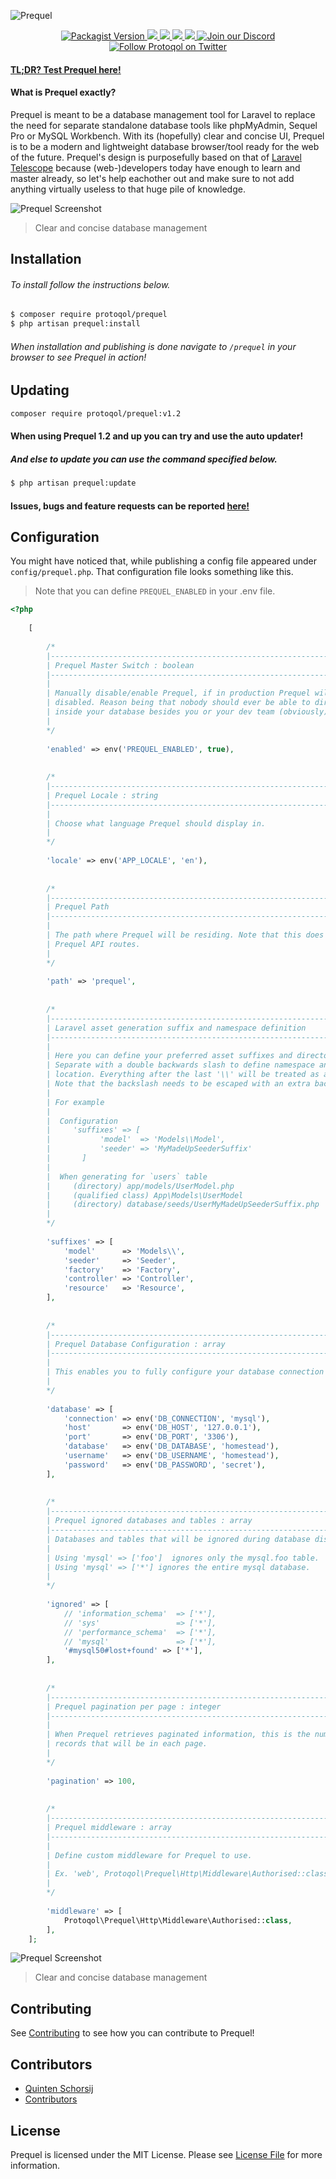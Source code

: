 
![Prequel](assets/prequel_v1.png)  

<p align="center">
    <a href="https://packagist.org/packages/protoqol/prequel">	
       <img alt="Packagist Version" src="https://img.shields.io/packagist/v/protoqol/prequel.svg">
    </a>
    <a href="https://travis-ci.org/Protoqol/Prequel.svg?branch=Dev">
	    <img src="https://travis-ci.org/Protoqol/Prequel.svg?branch=master"/>	
    </a>
    <a href="https://packagist.org/packages/protoqol/prequel">
	    <img src="https://img.shields.io/badge/php-%5E7.1-lightblue.svg"/>	
    </a>
    <a href="https://laravel.com/">
	    <img src="https://img.shields.io/badge/laravel->=5.6-lightblue.svg"/>	
    </a>
    <a href="https://github.com/badges/shields/pulse" alt="Activity">
        <img src="https://img.shields.io/github/commit-activity/m/badges/shields.svg" />
    </a>
    <a href="https://discord.gg/kxkUYqX">
        <img src="https://img.shields.io/discord/602520001123188757?logo=discord"
            alt="Join our Discord">
    </a>
    <a href="https://twitter.com/intent/follow?screen_name=Protoqol_XYZ">
        <img src="https://img.shields.io/twitter/follow/Protoqol_XYZ.svg?label=%40Protoqol_XYZ&style=social"
            alt="Follow Protoqol on Twitter">
    </a>
</p>

#### [TL;DR? Test Prequel here!](https://prequel.protoqol.xyz/prequel)

#### What is Prequel exactly?  
Prequel is meant to be a database management tool for Laravel to replace the need for separate standalone database tools like phpMyAdmin, Sequel Pro or MySQL Workbench. With its (hopefully) clear and concise UI, Prequel is to be a modern and lightweight database browser/tool ready for the web of the future. Prequel's design is purposefully based on that of [Laravel Telescope](https://github.com/laravel/telescope) because (web-)developers today have enough to learn and master already, so let's help eachother out and make sure to not add anything virtually useless to that huge pile of knowledge.   
  
![Prequel Screenshot](./assets/prequel_screenshot_table.png)  
> Clear and concise database management  
  
## Installation
###### To install follow the instructions below.  
```bash  
$ composer require protoqol/prequel  
$ php artisan prequel:install
```  
###### When installation and publishing is done navigate to `/prequel` in your browser to see Prequel in action!

## Updating
```bash
composer require protoqol/prequel:v1.2
```

#### When using Prequel 1.2 and up you can try and use the auto updater!
##### And else to update you can use the command specified below.
```bash
$ php artisan prequel:update
```
  
#### Issues, bugs and feature requests can be reported [here!](https://github.com/Protoqol/Prequel/issues/new/choose)  

## Configuration
You might have noticed that, while publishing a config file appeared under `config/prequel.php`. 
That configuration file looks something like this.
> Note that you can define `PREQUEL_ENABLED` in your .env file.
```php
<?php
    
    [
        
        /*
        |--------------------------------------------------------------------------
        | Prequel Master Switch : boolean
        |--------------------------------------------------------------------------
        |
        | Manually disable/enable Prequel, if in production Prequel will always be
        | disabled. Reason being that nobody should ever be able to directly look
        | inside your database besides you or your dev team (obviously).
        |
        */
        
        'enabled' => env('PREQUEL_ENABLED', true),
        
        
        /*
        |--------------------------------------------------------------------------
        | Prequel Locale : string
        |--------------------------------------------------------------------------
        |
        | Choose what language Prequel should display in.
        |
        */
        
        'locale' => env('APP_LOCALE', 'en'),
        
        
        /*
        |--------------------------------------------------------------------------
        | Prequel Path
        |--------------------------------------------------------------------------
        |
        | The path where Prequel will be residing. Note that this does not affect
        | Prequel API routes.
        |
        */
        
        'path' => 'prequel',
        
        
        /*
        |--------------------------------------------------------------------------
        | Laravel asset generation suffix and namespace definition
        |--------------------------------------------------------------------------
        |
        | Here you can define your preferred asset suffixes and directory/namespaces.
        | Separate with a double backwards slash to define namespace and directory
        | location. Everything after the last '\\' will be treated as a suffix.
        | Note that the backslash needs to be escaped with an extra backslash
        |
        | For example
        |
        |  Configuration
        |     'suffixes' => [
        |           'model'  => 'Models\\Model',
        |           'seeder' => 'MyMadeUpSeederSuffix'
        |       ]
        |
        |  When generating for `users` table
        |     (directory) app/models/UserModel.php
        |     (qualified class) App\Models\UserModel
        |     (directory) database/seeds/UserMyMadeUpSeederSuffix.php
        |
        */
        
        'suffixes' => [
            'model'      => 'Models\\',
            'seeder'     => 'Seeder',
            'factory'    => 'Factory',
            'controller' => 'Controller',
            'resource'   => 'Resource',
        ],
        
        
        /*
        |--------------------------------------------------------------------------
        | Prequel Database Configuration : array
        |--------------------------------------------------------------------------
        |
        | This enables you to fully configure your database connection for Prequel.
        |
        */
        
        'database' => [
            'connection' => env('DB_CONNECTION', 'mysql'),
            'host'       => env('DB_HOST', '127.0.0.1'),
            'port'       => env('DB_PORT', '3306'),
            'database'   => env('DB_DATABASE', 'homestead'),
            'username'   => env('DB_USERNAME', 'homestead'),
            'password'   => env('DB_PASSWORD', 'secret'),
        ],
        
        
        /*
        |--------------------------------------------------------------------------
        | Prequel ignored databases and tables : array
        |--------------------------------------------------------------------------
        | Databases and tables that will be ignored during database discovery.
        |
        | Using 'mysql' => ['foo']  ignores only the mysql.foo table.
        | Using 'mysql' => ['*'] ignores the entire mysql database.
        |
        */
        
        'ignored' => [
            // 'information_schema'  => ['*'],
            // 'sys'                 => ['*'],
            // 'performance_schema'  => ['*'],
            // 'mysql'               => ['*'],
            '#mysql50#lost+found' => ['*'],
        ],
        
        
        /*
        |--------------------------------------------------------------------------
        | Prequel pagination per page : integer
        |--------------------------------------------------------------------------
        |
        | When Prequel retrieves paginated information, this is the number of
        | records that will be in each page.
        |
        */
        
        'pagination' => 100,
        
        
        /*
        |--------------------------------------------------------------------------
        | Prequel middleware : array
        |--------------------------------------------------------------------------
        |
        | Define custom middleware for Prequel to use.
        |
        | Ex. 'web', Protoqol\Prequel\Http\Middleware\Authorised::class
        |
        */
        
        'middleware' => [
            Protoqol\Prequel\Http\Middleware\Authorised::class,
        ],
    ];

```
  
![Prequel Screenshot](./assets/prequel_screenshot.png)  
> Clear and concise database management  

## Contributing
See [Contributing](CONTRIBUTING.md) to see how you can contribute to Prequel!   
  
  
## Contributors  
- [Quinten Schorsij](https://github.com/QuintenJustus)  
- [Contributors](https://github.com/Protoqol/Prequel/graphs/contributors)  
  
## License  
  
Prequel is licensed under the MIT License. Please see [License File](LICENSE) for more information.
